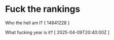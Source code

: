 # Fuck the rankings

Who the hell am I?
{ 14841228 }

What fucking year is it?
[ 2025-04-09T20:40:00Z ]
